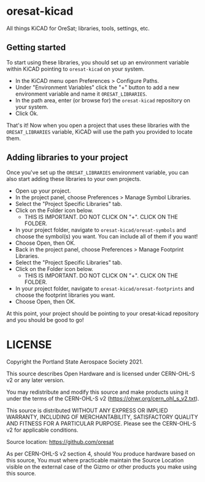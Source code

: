 # oresat-kicad
All things KiCAD for OreSat; libraries, tools, settings, etc.

## Getting started

To start using these libraries, you should set up an environment variable within KiCAD pointing to `oresat-kicad` on your system.

* In the KiCAD menu open Preferences > Configure Paths.
* Under "Environment Variables" click the "+" button to add a new environment variable and name it `ORESAT_LIBRARIES`.
* In the path area, enter (or browse for) the `oresat-kicad` repository on your system.
* Click Ok.

That's it! Now when you open a project that uses these libraries with the `ORESAT_LIBRARIES` variable, KiCAD will use the path you provided to locate them.

## Adding libraries to your project

Once you've set up the `ORESAT_LIBRARIES` environment variable, you can also start adding these libraries to your own projects.

* Open up your project.
* In the project panel, choose Preferences > Manage Symbol Libraries.
* Select the "Project Specific Libraries" tab.
* Click on the Folder icon below.
   * THIS IS IMPORTANT. DO NOT CLICK ON "+". CLICK ON THE FOLDER.
* In your project folder, navigate to `oresat-kicad/oresat-symbols` and choose the symbol(s) you want. You can include all of them if you want!
* Choose Open, then OK.
* Back in the project panel, choose Preferences > Manage Footprint Libraries.
* Select the "Project Specific Libraries" tab.
* Click on the Folder icon below.
   * THIS IS IMPORTANT. DO NOT CLICK ON "+". CLICK ON THE FOLDER.
* In your project folder, navigate to `oresat-kicad/oresat-footprints` and choose the footprint libraries you want.
* Choose Open, then OK.

At this point, your project should be pointing to your oresat-kicad repository and you should be good to go!

# LICENSE

Copyright the Portland State Aerospace Society 2021.

This source describes Open Hardware and is licensed under CERN-OHL-S v2 or any later version.

You may redistribute and modify this source and make products using it under the terms of the CERN-OHL-S v2 (https://ohwr.org/cern_ohl_s_v2.txt).

This source is distributed WITHOUT ANY EXPRESS OR IMPLIED WARRANTY, INCLUDING OF MERCHANTABILITY, SATISFACTORY QUALITY AND FITNESS FOR A PARTICULAR PURPOSE. Please see the CERN-OHL-S v2 for applicable conditions.

Source location: https://github.com/oresat

As per CERN-OHL-S v2 section 4, should You produce hardware based on this source, You must where practicable maintain the Source Location visible on the external case of the Gizmo or other products you make using this source.
